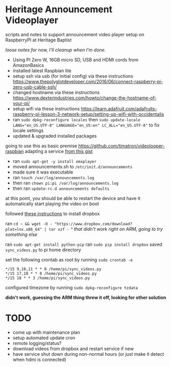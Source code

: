 # Heritage Announcement Videoplayer
scripts and notes to support announcement video player setup on RaspberryPI at Heritage Baptist 

_loose notes for now, I'll cleanup when I'm done._

- Using PI Zero W, 16GB micro SD, USB and HDMI cords from AmazonBasics
- installed latest Raspbian lite
- setup ssh via usb (for initial config) via these instructions https://www.thepolyglotdeveloper.com/2016/06/connect-raspberry-pi-zero-usb-cable-ssh/
- changed hostname via these instructions https://www.dexterindustries.com/howto/change-the-hostname-of-your-pi/
- setup wifi via these instructions https://learn.adafruit.com/adafruits-raspberry-pi-lesson-3-network-setup/setting-up-wifi-with-occidentalis
- ran `sudo dpkg-reconfigure locales` then `sudo update-locale LANG="en_US.UTF-8" LANGUAGE="en_US:en" LC_ALL="en_US.UTF-8"` to fix locale settings
- updated & upgraded installed packages

going to use this as basic premise https://github.com/timatron/videolooper-raspbian
adapting a service [from this gist](https://gist.github.com/naholyr/4275302)

- ran `sudo apt-get -y install omxplayer`
- moved announcements.sh to `/etc/init.d/announcements`
- made sure it was executable
- ran `touch /var/log/announcements.log`
- then ran `chown pi:pi /var/log/announcements.log`
- then ran `update-rc.d announcements defaults`

at this point, you should be able to restart the device and have it automatically start playing the video on boot

followed [these instructions](https://www.dropbox.com/install-linux) to install dropbox

ran `cd ~ && wget -O - "https://www.dropbox.com/download?plat=lnx.x86_64" | tar xzf -`
_^ that didn't work right on ARM, going to try something else_

ran `sudo apt-get install python-pip`
ran `sudo pip install dropbox`
saved `sync_videos.py` to pi home directory

set the following crontab as root by running `sudo crontab -e`

    */15 9,10,11 * * 0 /home/pi/sync_videos.py
    */15 17,18 * * 0 /home/pi/sync_videos.py
    */15 18 * * 3 /home/pi/sync_videos.py

configured timezone by running `sudo dpkg-reconfigure tzdata`

**didn't work, guessing the ARM thing threw it off, looking for other solution**

# TODO

- come up with maintenance plan
- setup automated update cron
- remote logging/status?
- download videos from dropbox and restart service if new
- have service shut down during non-normal hours (or just make it detect when hdmi is connected)
